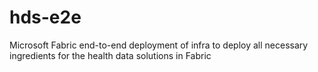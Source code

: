 # hds-e2e
Microsoft Fabric end-to-end deployment of infra to deploy all necessary ingredients for the health data solutions in Fabric 
